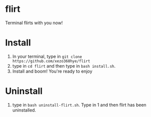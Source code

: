 # flirt
Terminal flirts with you now!
# Install
1. In your terminal, type in `git clone https://github.com/xezo360hye/flirt`
2. type in `cd flirt` and then type in `bash install.sh`.
3. Install and boom! You're ready to enjoy

# Uninstall
1. type in `bash uninstall-flirt.sh`. Type in 1 and then flirt has been uninstalled.
